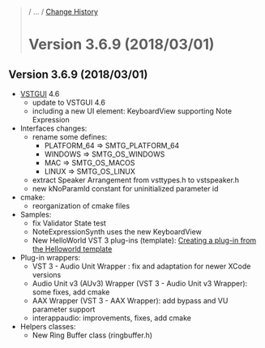 >/ ... / [Change History](../Index.md)
>
># Version 3.6.9 (2018/03/01)

## Version 3.6.9 (2018/03/01)

- [VSTGUI](../../../What+is+the+VST+3+SDK/VSTGUI.md) 4.6
    - update to VSTGUI 4.6
    - including a new UI element: KeyboardView supporting Note Expression
- Interfaces changes:
    - rename some defines:
        - PLATFORM_64 => SMTG_PLATFORM_64
        - WINDOWS => SMTG_OS_WINDOWS
        - MAC => SMTG_OS_MACOS
        - LINUX => SMTG_OS_LINUX
    - extract Speaker Arrangement from vsttypes.h to vstspeaker.h
    - new kNoParamId constant for uninitialized parameter id
- cmake:
    - reorganization of cmake files
- Samples:
    - fix Validator State test
    - NoteExpressionSynth uses the new KeyboardView
    - New HelloWorld VST 3 plug-ins (template): [Creating a plug-in from the Helloworld template](../../../Tutorials/Creating+a+plug-in+from+the+Helloworld+template.md)
- Plug-in wrappers:
    - VST 3 - Audio Unit Wrapper : fix and adaptation for newer XCode versions
    - Audio Unit v3 (AUv3) Wrapper (VST 3 - Audio Unit v3 Wrapper): some fixes, add cmake
    - AAX Wrapper (VST 3 - AAX Wrapper): add bypass and VU parameter support
    - interappaudio: improvements, fixes, add cmake
- Helpers classes:
    - New Ring Buffer class (ringbuffer.h)

